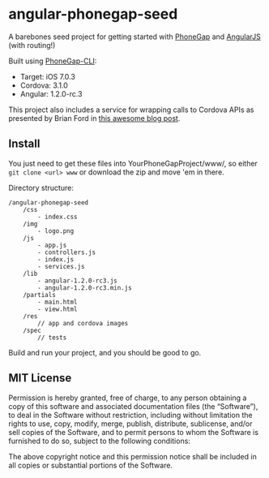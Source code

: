 angular-phonegap-seed
=====================

A barebones seed project for getting started with [PhoneGap](phonegap.com) and [AngularJS](http://angularjs.org/) (with routing!)

Built using [PhoneGap-CLI](https://github.com/phonegap/phonegap-cli):
* Target: iOS 7.0.3
* Cordova: 3.1.0
* Angular: 1.2.0-rc.3

This project also includes a service for wrapping calls to Cordova APIs as presented by Brian Ford in [this awesome blog post](http://briantford.com/blog/angular-phonegap.html).

## Install

You just need to get these files into YourPhoneGapProject/www/, so either `git clone <url> www` or download the zip and move 'em in there.

Directory structure:

```
/angular-phonegap-seed
    /css
        - index.css
    /img
        - logo.png
    /js
        - app.js
        - controllers.js
        - index.js
        - services.js
    /lib
        - angular-1.2.0-rc3.js
        - angular-1.2.0-rc3.min.js
    /partials
        - main.html
        - view.html
    /res
        // app and cordova images
    /spec
        // tests
```

Build and run your project, and you should be good to go.

## MIT License

Permission is hereby granted, free of charge, to any person obtaining a copy of this software and associated documentation files (the “Software”), to deal in the Software without restriction, including without limitation the rights to use, copy, modify, merge, publish, distribute, sublicense, and/or sell copies of the Software, and to permit persons to whom the Software is furnished to do so, subject to the following conditions:

The above copyright notice and this permission notice shall be included in all copies or substantial portions of the Software.

